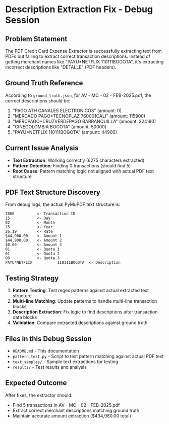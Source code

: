 # Description Extraction Fix - Debug Session

## Problem Statement
The PDF Credit Card Expense Extractor is successfully extracting text from PDFs but failing to extract correct transaction descriptions. Instead of getting merchant names like "PAYU*NETFLIX 110111BOGOTA", it's extracting incorrect descriptions like "DETALLE" (PDF headers).

## Ground Truth Reference
According to `ground_truth.json`, for AV - MC - 02 - FEB-2025.pdf, the correct descriptions should be:
1. "PAGO ATH CANALES ELECTRONICOS" (amount: 0)
2. "MERCADO PAGO*TECNOPLAZ 760001CALI" (amount: 115900)  
3. "MERCPAGO*CRUZVERDEPAGO BARRANQUILLA" (amount: 224180)
4. "CINECOLOMBIA BOGOTA" (amount: 50000)
5. "PAYU*NETFLIX 110111BOGOTA" (amount: 44900)

## Current Issue Analysis
- **Text Extraction**: Working correctly (6275 characters extracted)
- **Pattern Detection**: Finding 0 transactions (should find 5)
- **Root Cause**: Pattern matching logic not aligned with actual PDF text structure

## PDF Text Structure Discovery
From debug logs, the actual PyMuPDF text structure is:
```
7888          <- Transaction ID
15            <- Day
02            <- Month  
25            <- Year
26.19         <- Rate
$44,900.00    <- Amount 1
$44,900.00    <- Amount 2
$0.00         <- Amount 3
01            <- Quota 1
01            <- Quota 2
00            <- Quota 3
PAYU*NETFLIX           110111BOGOTA  <- Description
```

## Testing Strategy
1. **Pattern Testing**: Test regex patterns against actual extracted text structure
2. **Multi-line Matching**: Update patterns to handle multi-line transaction blocks
3. **Description Extraction**: Fix logic to find descriptions after transaction data blocks
4. **Validation**: Compare extracted descriptions against ground truth

## Files in this Debug Session
- `README.md` - This documentation
- `pattern_test.py` - Script to test pattern matching against actual PDF text
- `text_samples/` - Sample text extractions for testing
- `results/` - Test results and analysis

## Expected Outcome
After fixes, the extractor should:
- Find 5 transactions in AV - MC - 02 - FEB-2025.pdf
- Extract correct merchant descriptions matching ground truth
- Maintain accurate amount extraction ($434,980.00 total)